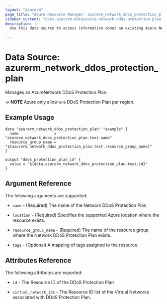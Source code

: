 ```yaml
---
layout: "azurerm"
page_title: "Azure Resource Manager: azurerm_network_ddos_protection_plan"
sidebar_current: "docs-azurerm-datasource-network-ddos-protection-plan-x"
description: |-
  Use this data source to access information about an existing Azure Network DDoS Protection Plan.

---
```


# Data Source: azurerm_network_ddos_protection_plan

Manages an AzureNetwork DDoS Protection Plan.

-> **NOTE** Azure only allow `one` DDoS Protection Plan per region.

## Example Usage

```hcl
data "azurerm_network_ddos_protection_plan" "example" {
  name                = "azurerm_network_ddos_protection_plan.test.name"
  resource_group_name = "${azurerm_network_ddos_protection_plan.test.resource_group_name}"
}

output "ddos_protection_plan_id" {
  value = "${data.azurerm_network_ddos_protection_plan.test.id}"
}
```

## Argument Reference

The following arguments are supported:

* `name` - (Required) The name of the Network DDoS Protection Plan.

* `location` - (Required) Specifies the supported Azure location where the resource exists.

* `resource_group_name` - (Required) The name of the resource group where the Network DDoS Protection Plan exists.

* `tags` - (Optional) A mapping of tags assigned to the resource.

## Attributes Reference

The following attributes are exported:

* `id` - The Resource ID of the DDoS Protection Plan

* `virtual_network_ids` - The Resource ID list of the Virtual Networks associated with DDoS Protection Plan.
